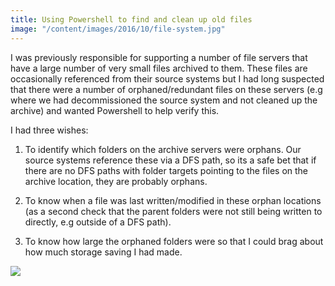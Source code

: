 ```yaml
---
title: Using Powershell to find and clean up old files
image: "/content/images/2016/10/file-system.jpg"
---
```

I was previously responsible for supporting a number of file servers that have a large number of very small files archived to them. These files are occasionally referenced from their source systems but I had long suspected that there were a number of orphaned/redundant files on these servers (e.g where we had decommissioned the source system and not cleaned up the archive) and wanted Powershell to help verify this. 

I had three wishes:

1. To identify which folders on the archive servers were orphans. Our source systems reference these via a DFS path, so its a safe bet that if there are no DFS paths with folder targets pointing to the files on the archive location, they are probably orphans.

2. To know when a file was last written/modified in these orphan locations (as a second check that the parent folders were not still being written to directly, e.g outside of a DFS path).

3. To know how large the orphaned folders were so that I could brag about how much storage saving I had made.

![](/content/images/2016/10/Aladdin-Lamp.jpg)

